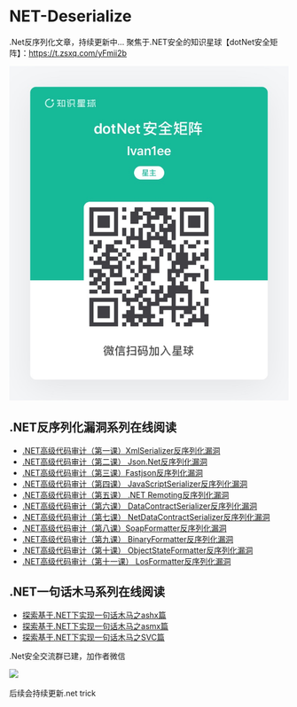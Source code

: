 # NET-Deserialize
.Net反序列化文章，持续更新中...
聚焦于.NET安全的知识星球【dotNet安全矩阵】：https://t.zsxq.com/yFmii2b

![](zsxq.jpg)


## .NET反序列化漏洞系列在线阅读
+ [.NET高级代码审计（第一课）XmlSerializer反序列化漏洞](https://www.anquanke.com/post/id/172316)
+ [.NET高级代码审计（第二课） Json.Net反序列化漏洞](https://www.anquanke.com/post/id/172920)
+ [.NET高级代码审计（第三课）Fastjson反序列化漏洞](https://www.anquanke.com/post/id/173151)
+ [.NET高级代码审计（第四课） JavaScriptSerializer反序列化漏洞](https://www.anquanke.com/post/id/173652)
+ [.NET高级代码审计（第五课） .NET Remoting反序列化漏洞](https://www.anquanke.com/post/id/174009)
+ [.NET高级代码审计（第六课） DataContractSerializer反序列化漏洞](https://www.anquanke.com/post/id/175796)
+ [.NET高级代码审计（第七课） NetDataContractSerializer反序列化漏洞](https://www.anquanke.com/post/id/176226)
+ [.NET高级代码审计（第八课）SoapFormatter反序列化漏洞](https://www.anquanke.com/post/id/176499)
+ [.NET高级代码审计（第九课） BinaryFormatter反序列化漏洞](https://www.anquanke.com/post/id/176519)
+ [.NET高级代码审计（第十课） ObjectStateFormatter反序列化漏洞](https://www.anquanke.com/post/id/176664)
+ [.NET高级代码审计（第十一课） LosFormatter反序列化漏洞](https://www.anquanke.com/post/id/176786)

## .NET一句话木马系列在线阅读
+ [探索基于.NET下实现一句话木马之ashx篇](https://www.anquanke.com/post/id/151960)
+ [探索基于.NET下实现一句话木马之asmx篇](https://www.anquanke.com/post/id/152238)
+ [探索基于.NET下实现一句话木马之SVC篇](https://www.anquanke.com/post/id/153095)



.Net安全交流群已建，加作者微信

![](media/01.png)

后续会持续更新.net trick
